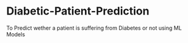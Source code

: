 # Diabetic-Patient-Prediction
To Predict wether a patient is suffering from Diabetes or not using ML Models
